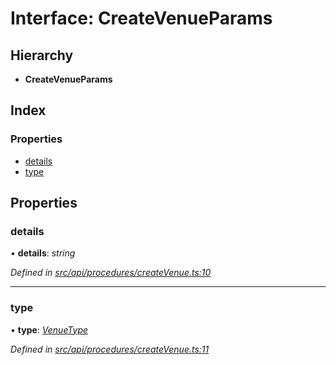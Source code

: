 # Interface: CreateVenueParams

## Hierarchy

* **CreateVenueParams**

## Index

### Properties

* [details](createvenueparams.md#details)
* [type](createvenueparams.md#type)

## Properties

###  details

• **details**: *string*

*Defined in [src/api/procedures/createVenue.ts:10](https://github.com/PolymathNetwork/polymesh-sdk/blob/1221e467/src/api/procedures/createVenue.ts#L10)*

___

###  type

• **type**: *[VenueType](../enums/venuetype.md)*

*Defined in [src/api/procedures/createVenue.ts:11](https://github.com/PolymathNetwork/polymesh-sdk/blob/1221e467/src/api/procedures/createVenue.ts#L11)*
